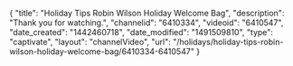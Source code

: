 {
    "title": "Holiday Tips Robin Wilson Holiday Welcome Bag",
    "description": "Thank you for watching.",
    "channelid": "6410334",
    "videoid": "6410547",
    "date_created": "1442460718",
    "date_modified": "1491509810",
    "type": "captivate",
    "layout": "channelVideo",
    "url": "\/holidays\/holiday-tips-robin-wilson-holiday-welcome-bag\/6410334-6410547"
}